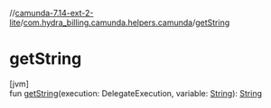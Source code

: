 //[camunda-7.14-ext-2-lite](../../index.md)/[com.hydra_billing.camunda.helpers.camunda](index.md)/[getString](get-string.md)

# getString

[jvm]\
fun [getString](get-string.md)(execution: DelegateExecution, variable: [String](https://kotlinlang.org/api/latest/jvm/stdlib/kotlin/-string/index.html)): [String](https://kotlinlang.org/api/latest/jvm/stdlib/kotlin/-string/index.html)
